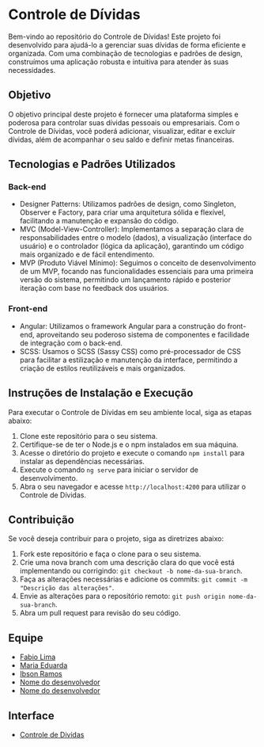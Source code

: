 
# Controle de Dívidas

Bem-vindo ao repositório do Controle de Dívidas! Este projeto foi desenvolvido para ajudá-lo a gerenciar suas dívidas de forma eficiente e organizada. Com uma combinação de tecnologias e padrões de design, construímos uma aplicação robusta e intuitiva para atender às suas necessidades.

## Objetivo

O objetivo principal deste projeto é fornecer uma plataforma simples e poderosa para controlar suas dívidas pessoais ou empresariais. Com o Controle de Dívidas, você poderá adicionar, visualizar, editar e excluir dívidas, além de acompanhar o seu saldo e definir metas financeiras.

## Tecnologias e Padrões Utilizados

### Back-end

-   Designer Patterns: Utilizamos padrões de design, como Singleton, Observer e Factory, para criar uma arquitetura sólida e flexível, facilitando a manutenção e expansão do código.
-   MVC (Model-View-Controller): Implementamos a separação clara de responsabilidades entre o modelo (dados), a visualização (interface do usuário) e o controlador (lógica da aplicação), garantindo um código mais organizado e de fácil entendimento.
-   MVP (Produto Viável Mínimo): Seguimos o conceito de desenvolvimento de um MVP, focando nas funcionalidades essenciais para uma primeira versão do sistema, permitindo um lançamento rápido e posterior iteração com base no feedback dos usuários.

### Front-end

-   Angular: Utilizamos o framework Angular para a construção do front-end, aproveitando seu poderoso sistema de componentes e facilidade de integração com o back-end.
-   SCSS: Usamos o SCSS (Sassy CSS) como pré-processador de CSS para facilitar a estilização e manutenção da interface, permitindo a criação de estilos reutilizáveis e mais organizados.

## Instruções de Instalação e Execução

Para executar o Controle de Dívidas em seu ambiente local, siga as etapas abaixo:

1.  Clone este repositório para o seu sistema.
2.  Certifique-se de ter o Node.js e o npm instalados em sua máquina.
3.  Acesse o diretório do projeto e execute o comando `npm install` para instalar as dependências necessárias.
4.  Execute o comando `ng serve` para iniciar o servidor de desenvolvimento.
5.  Abra o seu navegador e acesse `http://localhost:4200` para utilizar o Controle de Dívidas.

## Contribuição

Se você deseja contribuir para o projeto, siga as diretrizes abaixo:

1.  Fork este repositório e faça o clone para o seu sistema.
2.  Crie uma nova branch com uma descrição clara do que você está implementando ou corrigindo: `git checkout -b nome-da-sua-branch`.
3.  Faça as alterações necessárias e adicione os commits: `git commit -m "Descrição das alterações"`.
4.  Envie as alterações para o repositório remoto: `git push origin nome-da-sua-branch`.
5.  Abra um pull request para revisão do seu código.

## Equipe

-   [Fabio Lima](https://github.com/Fabinschulz)
-   [Maria Eduarda](https://github.com/lymaduds)
-   [Ibson Ramos](https://github.com/nome-do-desenvolvedor)
-   [Nome do desenvolvedor](https://github.com/nome-do-desenvolvedor)
-   [Nome do desenvolvedor](https://github.com/nome-do-desenvolvedor)

## Interface

- [Controle de Dividas](/frontend/src/assets/divisioncontrol.gif)
